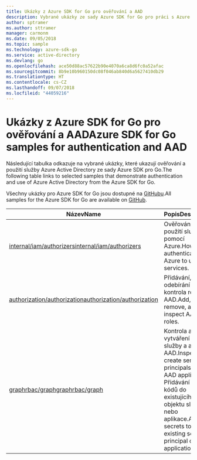 ```yaml
---
title: Ukázky z Azure SDK for Go pro ověřování a AAD
description: Vybrané ukázky ze sady Azure SDK for Go pro práci s Azure Active Directory (AAD) a ověřováním
author: sptramer
ms.author: sttramer
manager: carmonm
ms.date: 09/05/2018
ms.topic: sample
ms.technology: azure-sdk-go
ms.service: active-directory
ms.devlang: go
ms.openlocfilehash: ace50d88ac57622b90e4070a6ca8d6fc0a52afac
ms.sourcegitcommit: 8b9e10b960150dc08f046ab840d6a5627410db29
ms.translationtype: HT
ms.contentlocale: cs-CZ
ms.lasthandoff: 09/07/2018
ms.locfileid: "44059216"
---
```

# <a name="azure-sdk-for-go-samples-for-authentication-and-aad"></a><span data-ttu-id="d2184-103">Ukázky z Azure SDK for Go pro ověřování a AAD</span><span class="sxs-lookup"><span data-stu-id="d2184-103">Azure SDK for Go samples for authentication and AAD</span></span>

<span data-ttu-id="d2184-104">Následující tabulka odkazuje na vybrané ukázky, které ukazují ověřování a použití služby Azure Active Directory ze sady Azure SDK pro Go.</span><span class="sxs-lookup"><span data-stu-id="d2184-104">The following table links to selected samples that demonstrate authentication and use of Azure Active Directory from the Azure SDK for Go.</span></span>

<span data-ttu-id="d2184-105">Všechny ukázky pro Azure SDK for Go jsou dostupné na [GitHubu](https://github.com/Azure-Samples/azure-sdk-for-go-samples).</span><span class="sxs-lookup"><span data-stu-id="d2184-105">All samples for the Azure SDK for Go are available on [GitHub](https://github.com/Azure-Samples/azure-sdk-for-go-samples).</span></span>

| <span data-ttu-id="d2184-106">Název</span><span class="sxs-lookup"><span data-stu-id="d2184-106">Name</span></span> | <span data-ttu-id="d2184-107">Popis</span><span class="sxs-lookup"><span data-stu-id="d2184-107">Description</span></span> |
|------|-------------|
| [<span data-ttu-id="d2184-108">internal/iam/authorizers</span><span class="sxs-lookup"><span data-stu-id="d2184-108">internal/iam/authorizers</span></span>](https://github.com/Azure-Samples/azure-sdk-for-go-samples/blob/master/internal/iam/authorizers.go) | <span data-ttu-id="d2184-109">Ověřování pro použití služeb pomocí Azure.</span><span class="sxs-lookup"><span data-stu-id="d2184-109">How to authenticate with Azure to use services.</span></span> |
| [<span data-ttu-id="d2184-110">authorization/authorization</span><span class="sxs-lookup"><span data-stu-id="d2184-110">authorization/authorization</span></span>](https://github.com/Azure-Samples/azure-sdk-for-go-samples/blob/master/authorization/authorization.go) | <span data-ttu-id="d2184-111">Přidávání, odebírání a kontrola rolí AAD.</span><span class="sxs-lookup"><span data-stu-id="d2184-111">Add, remove, and inspect AAD roles.</span></span> |
| [<span data-ttu-id="d2184-112">graphrbac/graph</span><span class="sxs-lookup"><span data-stu-id="d2184-112">graphrbac/graph</span></span>](https://github.com/Azure-Samples/azure-sdk-for-go-samples/blob/master/graphrbac/graph.go) | <span data-ttu-id="d2184-113">Kontrola a vytváření objektů služby a aplikací AAD.</span><span class="sxs-lookup"><span data-stu-id="d2184-113">Inspect and create service principals and AAD applications.</span></span> <span data-ttu-id="d2184-114">Přidávání tajných kódů do existujícího objektu služby nebo aplikace.</span><span class="sxs-lookup"><span data-stu-id="d2184-114">Add secrets to an existing service principal or application.</span></span> |
